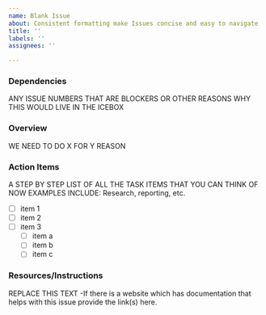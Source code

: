 ```yaml
---
name: Blank Issue
about: Consistent formatting make Issues concise and easy to navigate
title: ''
labels: ''
assignees: ''

---
```


### Dependencies
ANY ISSUE NUMBERS THAT ARE BLOCKERS OR OTHER REASONS WHY THIS WOULD LIVE IN THE ICEBOX

### Overview
WE NEED TO DO X FOR Y REASON

### Action Items
A STEP BY STEP LIST OF ALL THE TASK ITEMS THAT YOU CAN THINK OF NOW EXAMPLES INCLUDE: Research, reporting, etc.

- [ ] item 1 
- [ ] item 2
- [ ] item 3
   - [ ] item a
   - [ ] item b
   - [ ] item c 

### Resources/Instructions
REPLACE THIS TEXT -If there is a website which has documentation that helps with this issue provide the link(s) here.
